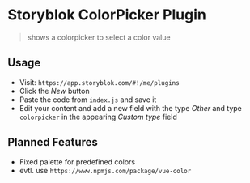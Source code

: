 # Storyblok ColorPicker Plugin

> shows a colorpicker to select a color value

## Usage

- Visit: `https://app.storyblok.com/#!/me/plugins`
- Click the *New* button
- Paste the code from `index.js` and save it
- Edit your content and add a new field with the type *Other* and type `colorpicker` in the appearing *Custom type* field

## Planned Features

- Fixed palette for predefined colors
- evtl. use `https://www.npmjs.com/package/vue-color`

